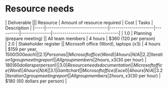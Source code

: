 # Resource needs
| Deliverable ||| Resource | Amount of resource required | Cost
| Tasks | Description |
|-----|-------------------------------|----------------------|----------|---------------|---------------------------------|
| 1.0 | Planning (prepare meeting) || All team members | 4 hours | $360 (120 per person)   
| 2.0 | Stakeholder register || Microsoft office (Word), laptops (x3) | 4 hours | $159 per year, $1500 (500 each) |
| 2.1 | Personas || Microsoft office (Word) | 4 hours | N/A | 
| 2.2 | Iteration 1 group meeting report || All group members | 2 hours, x3 ($30 per hour) | $180 (60 dollars per person) |
| 3.0 | Resource needs documentation | | Microsoft office (Word) | 4 hours | N/A | 
| 3.1 | Gantt chart || Microsoft office (Excel) | 4 hours | N/A | 
| 3.2 | Iteration 2 group meeting report || All group members | 2 hours, x3 ($30 per hour) | $180 (60 dollars per person) |